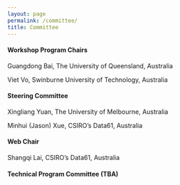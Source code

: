 ```yaml
---
layout: page
permalink: /committee/
title: Committee
---
```


#### **Workshop Program Chairs**

Guangdong Bai, The University of Queensland, Australia

Viet Vo, Swinburne University of Technology, Australia

#### **Steering Committee**

Xingliang Yuan, The University of Melbourne, Australia

Minhui (Jason) Xue, CSIRO’s Data61, Australia

#### **Web Chair**

Shangqi Lai, CSIRO’s Data61, Australia

#### **Technical Program Committee (TBA)**








